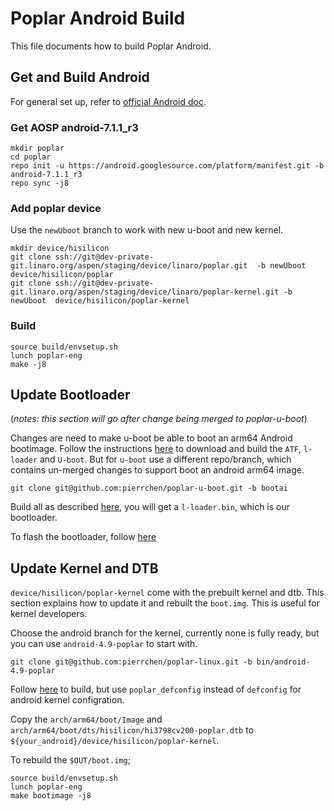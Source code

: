 # Poplar Android Build

This file documents how to build Poplar Android.

## Get and Build Android

For general set up, refer to [official Android doc](https://source.android.com/source/initializing).

### Get AOSP android-7.1.1_r3
```
mkdir poplar
cd poplar
repo init -u https://android.googlesource.com/platform/manifest.git -b android-7.1.1_r3
repo sync -j8
```

### Add poplar device

Use the `newUboot` branch to work with new u-boot and new kernel.

```
mkdir device/hisilicon
git clone ssh://git@dev-private-git.linaro.org/aspen/staging/device/linaro/poplar.git  -b newUboot    device/hisilicon/poplar
git clone ssh://git@dev-private-git.linaro.org/aspen/staging/device/linaro/poplar-kernel.git -b newUboot  device/hisilicon/poplar-kernel
```

### Build
```
source build/envsetup.sh
lunch poplar-eng
make -j8
```

## Update Bootloader
(*notes: this section will go after change being merged to poplar-u-boot*)

Changes are need to make u-boot be able to boot an arm64 Android bootimage. Follow the instructions [here](https://github.com/Linaro/poplar-tools/blob/latest/build_instructions.md) to download and build the `ATF`, `l-loader` and `U-boot`. But for `u-boot` use a different repo/branch, which contains un-merged changes to support boot an android arm64 image.

```
git clone git@github.com:pierrchen/poplar-u-boot.git -b bootai
```

Build all as described [here](https://github.com/Linaro/poplar-tools/blob/latest/build_instructions.md), you will get a `l-loader.bin`, which is our bootloader.

To flash the bootloader, follow [here](https://github.com/pierrchen/pat/blob/master/README.md)

## Update Kernel and DTB

`device/hisilicon/poplar-kernel` come with the prebuilt kernel and dtb. This section explains how to update it and rebuilt the `boot.img`. This is useful for kernel developers.

Choose the android branch for the kernel, currently none is fully ready, but you can use `android-4.9-poplar` to start with.

```
git clone git@github.com:pierrchen/poplar-linux.git -b bin/android-4.9-poplar
```

Follow [here](https://github.com/Linaro/poplar-tools/blob/latest/build_instructions.md#step-4-build-linux) to build, but use `poplar_defconfig` instead of `defconfig` for android kernel configration.

Copy the `arch/arm64/boot/Image` and `arch/arm64/boot/dts/hisilicon/hi3798cv200-poplar.dtb` to `${your_android}/device/hisilicon/poplar-kernel`.

To rebuild the `$OUT/boot.img`;

```
source build/envsetup.sh
lunch poplar-eng
make bootimage -j8
```
